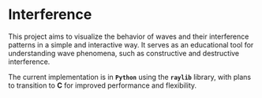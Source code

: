 # Interference

This project aims to visualize the behavior of waves and their interference patterns in a simple and interactive way. It serves as an educational tool for understanding wave phenomena, such as constructive and destructive interference.

The current implementation is in **`Python`** using the **`raylib`** library, with plans to transition to **C** for improved performance and flexibility.

